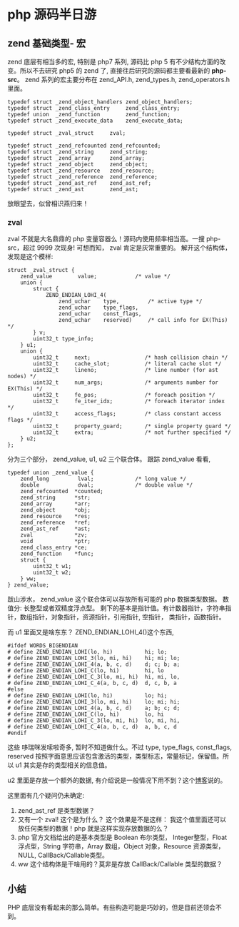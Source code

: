 # php 源码半日游 
## zend 基础类型- 宏

zend 底层有相当多的宏, 特别是 php7 系列, 源码比 php 5 有不少结构方面的改变。所以不去研究 php5 的 zend 了, 直接往后研究的源码都主要看最新的 **php-src**。 zend 系列的宏主要分布在 zend_API.h, zend_types.h, zend_operators.h 里面。

```
typedef struct _zend_object_handlers zend_object_handlers;
typedef struct _zend_class_entry     zend_class_entry;
typedef union  _zend_function        zend_function;
typedef struct _zend_execute_data    zend_execute_data;

typedef struct _zval_struct     zval;

typedef struct _zend_refcounted zend_refcounted;
typedef struct _zend_string     zend_string;
typedef struct _zend_array      zend_array;
typedef struct _zend_object     zend_object;
typedef struct _zend_resource   zend_resource;
typedef struct _zend_reference  zend_reference;
typedef struct _zend_ast_ref    zend_ast_ref;
typedef struct _zend_ast        zend_ast;
```

放眼望去，似曾相识燕归来！ 

### zval 
zval 不就是大名鼎鼎的 php 变量容器么！源码内使用频率相当高。一搜 php-src，超过 9999 次现身!
可想而知， zval 肯定是灰常重要的。 
解开这个结构体，发现是这个模样:

```
struct _zval_struct {
	zend_value        value;			/* value */
	union {
		struct {
			ZEND_ENDIAN_LOHI_4(
				zend_uchar    type,			/* active type */
				zend_uchar    type_flags,
				zend_uchar    const_flags,
				zend_uchar    reserved)	    /* call info for EX(This) */
		} v;
		uint32_t type_info;
	} u1;
	union {
		uint32_t     next;                 /* hash collision chain */
		uint32_t     cache_slot;           /* literal cache slot */
		uint32_t     lineno;               /* line number (for ast nodes) */
		uint32_t     num_args;             /* arguments number for EX(This) */
		uint32_t     fe_pos;               /* foreach position */
		uint32_t     fe_iter_idx;          /* foreach iterator index */
		uint32_t     access_flags;         /* class constant access flags */
		uint32_t     property_guard;       /* single property guard */
		uint32_t     extra;                /* not further specified */
	} u2;
};
```

分为三个部分， zend_value, u1, u2 三个联合体。
跟踪 zend_value 看看, 

```
typedef union _zend_value {
	zend_long         lval;				/* long value */
	double            dval;				/* double value */
	zend_refcounted  *counted;
	zend_string      *str;
	zend_array       *arr;
	zend_object      *obj;
	zend_resource    *res;
	zend_reference   *ref;
	zend_ast_ref     *ast;
	zval             *zv;
	void             *ptr;
	zend_class_entry *ce;
	zend_function    *func;
	struct {
		uint32_t w1;
		uint32_t w2;
	} ww;
} zend_value;
```

跋山涉水， zend_value 这个联合体可以存放所有可能的 php 数据类型数据。 数值分: 长整型或者双精度浮点型。 剩下的基本是指针值。有计数器指针，字符串指针，数组指针，对象指针，资源指针，引用指针, 空指针， 类指针，函数指针。 

而 u1 里面又是啥东东？ ZEND_ENDIAN_LOHI_4()这个东西, 

```
#ifdef WORDS_BIGENDIAN
# define ZEND_ENDIAN_LOHI(lo, hi)          hi; lo;
# define ZEND_ENDIAN_LOHI_3(lo, mi, hi)    hi; mi; lo;
# define ZEND_ENDIAN_LOHI_4(a, b, c, d)    d; c; b; a;
# define ZEND_ENDIAN_LOHI_C(lo, hi)        hi, lo
# define ZEND_ENDIAN_LOHI_C_3(lo, mi, hi)  hi, mi, lo,
# define ZEND_ENDIAN_LOHI_C_4(a, b, c, d)  d, c, b, a
#else
# define ZEND_ENDIAN_LOHI(lo, hi)          lo; hi;
# define ZEND_ENDIAN_LOHI_3(lo, mi, hi)    lo; mi; hi;
# define ZEND_ENDIAN_LOHI_4(a, b, c, d)    a; b; c; d;
# define ZEND_ENDIAN_LOHI_C(lo, hi)        lo, hi
# define ZEND_ENDIAN_LOHI_C_3(lo, mi, hi)  lo, mi, hi,
# define ZEND_ENDIAN_LOHI_C_4(a, b, c, d)  a, b, c, d
#endif
```

这些 哆瑞咪发嗦啦奇多, 暂时不知道做什么。不过 type, type_flags, const_flags, reserved 按照字面意思应该包含激活的类型，类型标志，常量标记，保留值。所以 u1 其实是存的类型相关的信息值。

u2 里面是存放一个额外的数据, 有介绍说是一般情况下用不到？这个[博客](http://nikic.github.io/)说的。



这里面有几个疑问仍未确定: 
1. zend_ast_ref 是类型数据？ 
2. 又有一个 zval! 这个是为什么？ 这个效果是不是这样： 我这个值里面还可以放任何类型的数据！php 就是这样实现存放数据的么？
3. php 官方文档给出的是基本类型是 Boolean 布尔类型， Integer整型，Float 浮点型，String 字符串，Array 数组，Object 对象，Resource 资源类型，NULL, CallBack/Callable类型。
4. ww 这个结构体是干啥用的？莫非是存放 CallBack/Callable 类型的数据？


## 小结 
PHP 底层没有看起来的那么简单。有些构造可能是巧妙的，但是目前还领会不到。
